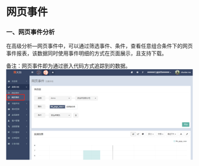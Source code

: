 # 网页事件

### 一、网页事件分析

在高级分析—网页事件中，可以通过筛选事件、条件，查看任意组合条件下的网页事件报表，该数据同时使用事件明细的方式在页面展示，且支持下载。

备注：网页事件即为通过嵌入代码方式追踪到的数据。![](/assets/1516348591%281%29.jpg)

